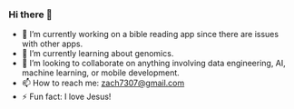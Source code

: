 ### Hi there 👋

- 🔭 I’m currently working on a bible reading app since there are issues with other apps.
- 🌱 I’m currently learning about genomics.
- 👯 I’m looking to collaborate on anything involving data engineering, AI, machine learning, or mobile development.
- 📫 How to reach me: zach7307@gmail.com
- ⚡ Fun fact: I love Jesus!


